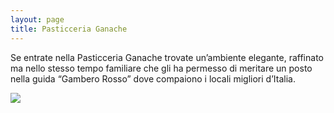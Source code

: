 ```yaml
---
layout: page
title: Pasticceria Ganache
---
```


Se entrate nella Pasticceria Ganache trovate un’ambiente elegante, raffinato ma nello stesso tempo familiare che gli ha permesso di meritare un posto nella guida “Gambero Rosso” dove compaiono i locali migliori d’Italia.

<img src="https://i.picsum.photos/id/225/1500/979.jpg?blur=2">
